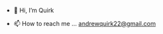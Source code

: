 - 👋 Hi, I’m Quirk

- 📫 How to reach me ... andrewquirk22@gmail.com

<!---
andrewquirk/andrewquirk is a ✨ special ✨ repository because its `README.md` (this file) appears on your GitHub profile.
You can click the Preview link to take a look at your changes.
--->
